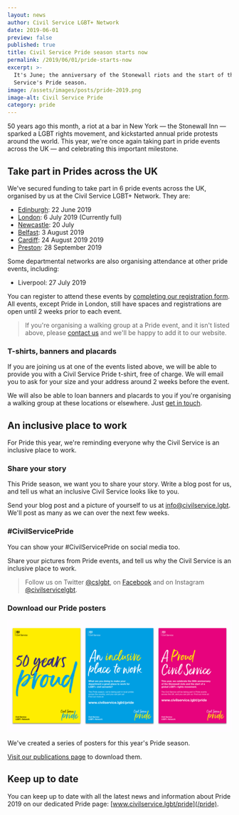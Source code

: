 ```yaml
---
layout: news
author: Civil Service LGBT+ Network
date: 2019-06-01
preview: false
published: true
title: Civil Service Pride season starts now
permalink: /2019/06/01/pride-starts-now
excerpt: >-
  It's June; the anniversary of the Stonewall riots and the start of the Civil
  Service's Pride season.
image: /assets/images/posts/pride-2019.png
image-alt: Civil Service Pride
category: pride
---
```


50 years ago this month, a riot at a bar in New York — the Stonewall Inn — sparked a LGBT rights movement, and kickstarted annual pride protests around the world. This year, we're once again taking part in pride events across the UK — and celebrating this important milestone.

## Take part in Prides across the UK

We've secured funding to take part in 6 pride events across the UK, organised by us at the Civil Service LGBT+ Network. They are:

- [Edinburgh](https://www.civilservice.lgbt/event/2019-06-15-pride-in-edinburgh/): 22 June 2019
- [London](https://www.civilservice.lgbt/event/2019-07-06-pride-in-london/): 6 July 2019 (Currently full)
- [Newcastle](https://www.civilservice.lgbt/event/2019-07-20-northern-pride-newcastle/): 20 July 
- [Belfast](https://www.civilservice.lgbt/event/2019-08-03-pride-belfast/): 3 August 2019
- [Cardiff](https://www.civilservice.lgbt/event/2019-08-24-pride-cymru-cardiff/): 24 August 2019
2019
- [Preston](https://www.civilservice.lgbt/event/2019-09-28-pride-preston/): 28 September 2019

Some departmental networks are also organising attendance at other pride events, including:

- Liverpool: 27 July 2019

You can register to attend these events by [completing our registration form](https://forms.gle/23Trq8wuLa7VroJJ9). All events, except Pride in London, still have spaces and registrations are open until 2 weeks prior to each event.

> If you're organising a walking group at a Pride event, and it isn't listed above, please [contact us](/about/contact-us/) and we'll be happy to add it to our website.

### T-shirts, banners and placards

If you are joining us at one of the events listed above, we will be able to provide you with a Civil Service Pride t-shirt, free of charge. We will email you to ask for your size and your address around 2 weeks before the event.

We will also be able to loan banners and placards to you if you're organising a walking group at these locations or elsewhere. Just [get in touch](/about/contact-us).

## An inclusive place to work

For Pride this year, we're reminding everyone why the Civil Service is an inclusive place to work.

### Share your story

This Pride season, we want you to share your story. Write a blog post for us, and tell us what an inclusive Civil Service looks like to you.

Send your blog post and a picture of yourself to us at <info@civilservice.lgbt>. We'll post as many as we can over the next few weeks.

### #CivilServicePride

You can show your #CivilServicePride on social media too. 

Share your pictures from Pride events, and tell us why the Civil Service is an inclusive place to work.

> Follow us on Twitter [@cslgbt](https://twitter.com/cslgbt), on [Facebook](https://facebook.com/civilservicelgbt) and on Instagram [@civilservicelgbt](https://instagram.com/civilservicelgbt).

### Download our Pride posters

![Image of the posters](/assets/images/posts/pride-posters.png)

We've created a series of posters for this year's Pride season. 

[Visit our publications page](/publication/pride-posters-2019) to download them.

## Keep up to date

You can keep up to date with all the latest news and information about Pride 2019 on our dedicated Pride page: [www.civilservice.lgbt/pride](/pride).